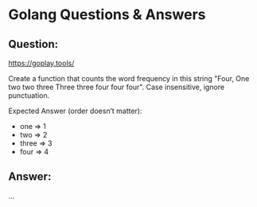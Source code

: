 # Golang Questions & Answers

## Question:
https://goplay.tools/

Create a function that counts the word frequency in this string "Four, One two two three Three three four  four   four".  Case insensitive, ignore punctuation.

Expected Answer (order doesn’t matter):
- one   => 1
- two   => 2
- three => 3
- four  => 4


## Answer:

...